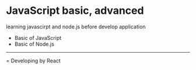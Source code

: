 # JavaScript basic, advanced
learning javascirpt and node.js before develop application

+ Basic of JavaScript
+ Basic of Node.js
----------------------
= Developing by React 
